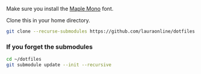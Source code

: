 Make sure you install the [Maple Mono](https://github.com/subframe7536/maple-font) font.

Clone this in your home directory.
```bash
git clone --recurse-submodules https://github.com/lauraonline/dotfiles.git
```
### If you forget the submodules
```bash
cd ~/dotfiles
git submodule update --init --recursive
```
